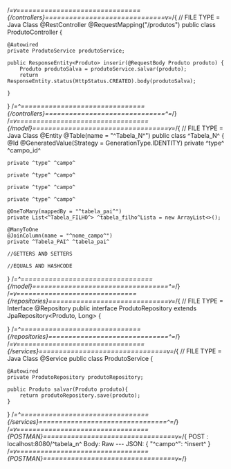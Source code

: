 /*=v==============================={/controllers}==============================v=*/{
// FILE TYPE = Java Class
@RestController
@RequestMapping("/produtos")
public class ProdutoController {

    @Autowired
    private ProdutoService produtoService;

    public ResponseEntity<Produto> inserir(@RequestBody Produto produto) {
        Produto produtoSalva = produtoService.salvar(produto);
        return ResponseEntity.status(HttpStatus.CREATED).body(produtoSalva);

    }
}
/*=^==============================={/controllers}==============================^=*/}
/*=v================================={/model}==================================v=*/{
// FILE TYPE = Java Class
@Entity
@Table(name = "^Tabela_N^")
public class ^Tabela_N^ {
	@Id
	@GeneratedValue(Strategy = GenerationType.IDENTITY)
	private ^type^ ^campo_id^
	
	private ^type^ ^campo^
	
	private ^type^ ^campo^
	
	private ^type^ ^campo^
	
	private ^type^ ^campo^
	
	@OneToMany(mappedBy = "^tabela_pai^")
	private List<^Tabela_FILHO^> ^tabela_filho^Lista = new ArrayList<>();
	
	@ManyToOne
    @JoinColumn(name = "^nome_campo^")
	private ^Tabela_PAI^ ^tabela_pai^
	
	//GETTERS AND SETTERS
	
	//EQUALS AND HASHCODE
}
/*=^================================={/model}==================================^=*/}
/*=v=============================={/repositories}==============================v=*/{
// FILE TYPE = Interface
@Repository
public interface ProdutoRepository extends JpaRepository<Produto, Long> {

}
/*=^=============================={/repositories}==============================^=*/}
/*=v================================{/services}================================v=*/{
// FILE TYPE = Java Class
@Service
public class ProdutoService {

    @Autowired
    private ProdutoRepository produtoRepository;

    public Produto salvar(Produto produto){
        return produtoRepository.save(produto);
    }
}
/*=^================================{/services}================================^=*/}
/*=v================================={POSTMAN}=================================v=*/{
POST : localhost:8080/^tabela_n^
Body:
	Raw --- JSON:
	{
		"^campo^": ^insert^
	}
/*=v================================={POSTMAN}=================================v=*/}
